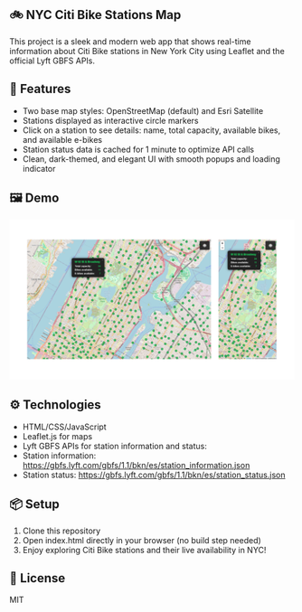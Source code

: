 ## 🚲 NYC Citi Bike Stations Map

This project is a sleek and modern web app that shows real-time information about Citi Bike stations in New York City using Leaflet and the official Lyft GBFS APIs.

## 🚀 Features

- Two base map styles: OpenStreetMap (default) and Esri Satellite
- Stations displayed as interactive circle markers
- Click on a station to see details: name, total capacity, available bikes, and available e-bikes
- Station status data is cached for 1 minute to optimize API calls
- Clean, dark-themed, and elegant UI with smooth popups and loading indicator

## 🖼️ Demo

![Bike Stations demo](screenshots/image.png)

## ⚙️ Technologies

- HTML/CSS/JavaScript
- Leaflet.js for maps
- Lyft GBFS APIs for station information and status:
- Station information: https://gbfs.lyft.com/gbfs/1.1/bkn/es/station_information.json
- Station status: https://gbfs.lyft.com/gbfs/1.1/bkn/es/station_status.json
## 📦 Setup

1. Clone this repository
2. Open index.html directly in your browser (no build step needed)
3. Enjoy exploring Citi Bike stations and their live availability in NYC!

## 📝 License
MIT

